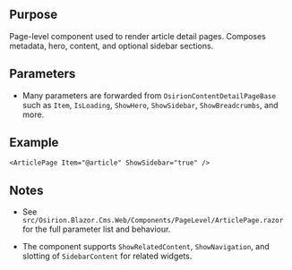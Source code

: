 Purpose
-------
Page-level component used to render article detail pages. Composes metadata, hero, content, and optional sidebar sections.

Parameters
----------
- Many parameters are forwarded from `OsirionContentDetailPageBase` such as `Item`, `IsLoading`, `ShowHero`, `ShowSidebar`, `ShowBreadcrumbs`, and more.

Example
-------
```razor
<ArticlePage Item="@article" ShowSidebar="true" />
```

Notes
-----
- See `src/Osirion.Blazor.Cms.Web/Components/PageLevel/ArticlePage.razor` for the full parameter list and behaviour.

- The component supports `ShowRelatedContent`, `ShowNavigation`, and slotting of `SidebarContent` for related widgets.
